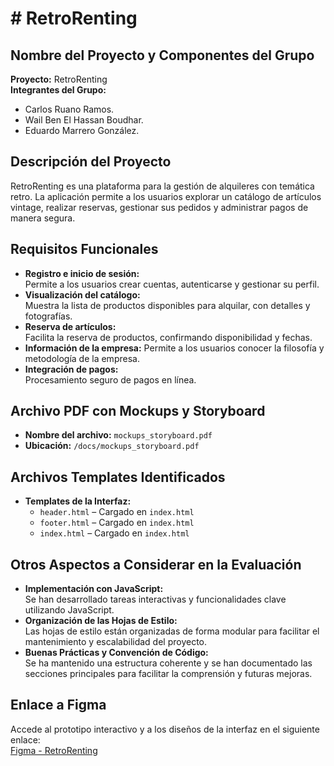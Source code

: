 # # RetroRenting

## Nombre del Proyecto y Componentes del Grupo

**Proyecto:** RetroRenting  
**Integrantes del Grupo:**
- Carlos Ruano Ramos.
- Wail Ben El Hassan Boudhar.
- Eduardo Marrero González.

## Descripción del Proyecto

RetroRenting es una plataforma para la gestión de alquileres con temática retro. La aplicación permite a los usuarios explorar un catálogo de artículos vintage, realizar reservas, gestionar sus pedidos y administrar pagos de manera segura.

## Requisitos Funcionales

- **Registro e inicio de sesión:**  
  Permite a los usuarios crear cuentas, autenticarse y gestionar su perfil.
- **Visualización del catálogo:**  
  Muestra la lista de productos disponibles para alquilar, con detalles y fotografías.
- **Reserva de artículos:**  
  Facilita la reserva de productos, confirmando disponibilidad y fechas.
-  **Información de la empresa:**
  Permite a los usuarios conocer la filosofía y metodología de la empresa.
- **Integración de pagos:**  
  Procesamiento seguro de pagos en línea.

## Archivo PDF con Mockups y Storyboard
- **Nombre del archivo:** `mockups_storyboard.pdf`
- **Ubicación:** `/docs/mockups_storyboard.pdf`

## Archivos Templates Identificados
- **Templates de la Interfaz:**
  - `header.html` – Cargado en `index.html`
  - `footer.html` – Cargado en `index.html`
  - `index.html` – Cargado en `index.html`

## Otros Aspectos a Considerar en la Evaluación

- **Implementación con JavaScript:**  
  Se han desarrollado tareas interactivas y funcionalidades clave utilizando JavaScript.
- **Organización de las Hojas de Estilo:**  
  Las hojas de estilo están organizadas de forma modular para facilitar el mantenimiento y escalabilidad del proyecto.
- **Buenas Prácticas y Convención de Código:**  
  Se ha mantenido una estructura coherente y se han documentado las secciones principales para facilitar la comprensión y futuras mejoras.

## Enlace a Figma

Accede al prototipo interactivo y a los diseños de la interfaz en el siguiente enlace:  
[Figma - RetroRenting](https://www.figma.com/file/ejemplo/RetroRenting)
